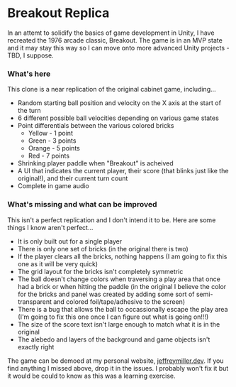 # Breakout Replica

In an attemt to solidify the basics of game development in Unity, I have recreated the 1976 arcade classic, Breakout. The game is in an MVP state and it may stay this way so I can move onto more advanced Unity projects - TBD, I suppose.

### What's here
This clone is a near replication of the original cabinet game, including...
  * Random starting ball position and velocity on the X axis at the start of the turn
  * 6 different possible ball velocities depending on various game states
  * Point differentials between the various colored bricks
    * Yellow - 1 point
    * Green - 3 points
    * Orange - 5 points
    * Red - 7 points
  * Shrinking player paddle when "Breakout" is acheived
  * A UI that indicates the current player, their score (that blinks just like the original!), and their current turn count
  * Complete in game audio

### What's missing and what can be improved
This isn't a perfect replication and I don't intend it to be. Here are some things I know aren't perfect...
  * It is only built out for a single player
  * There is only one set of bricks (in the original there is two)
  * If the player clears all the bricks, nothing happens (I am going to fix this one as it will be very quick)
  * The grid layout for the bricks isn't completely symmetric
  * The ball doesn't change colors when traversing a play area that once had a brick or when hitting the paddle (in the original I believe the color for the bricks and panel was created by adding some sort of semi-transparent and colored foil/tape/adhesive to the screen)
  * There is a bug that allows the ball to occassionally escape the play area (I'm going to fix this one once I can figure out what is going on!!!)
  * The size of the score text isn't large enough to match what it is in the original
  * The alebedo and layers of the background and game objects isn't exactly right

The game can be demoed at my personal website,  [jeffreymiller.dev](https://jeffreymiller.dev/portfolio/BreakoutCloneWebGl/index.html). If you find anything I missed above, drop it in the issues. I probably won't fix it but it would be could to know as this was a learning exercise.

